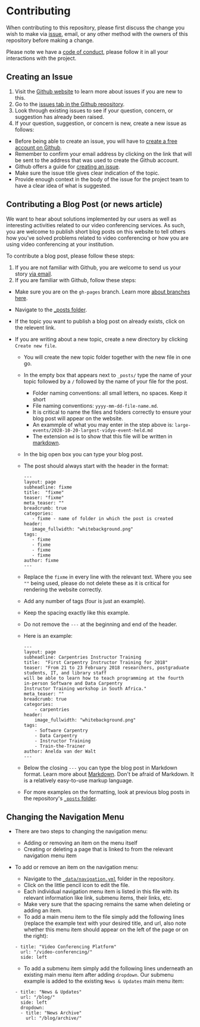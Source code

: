 # Contributing

When contributing to this repository, please first discuss 
the change you wish to make via [issue](https://github.com/TENET-RCCPII/TENET-VideoConferencing/issues),
email, or any other method with the owners of this 
repository before making a change. 

Please note we have a [code of conduct](CodeConduct.md),
 please follow it in all your interactions with the project.

## Creating an Issue

1. Visit the [Github website](https://guides.github.com/features/issues/)
 to learn more about issues if you are new to this.
2. Go to the [issues tab in the Github repository](https://github.com/TENET-RCCPII/TENET-VideoConferencing/issues).
3. Look through existing issues to see if your question, concern, or suggestion
has already been raised.
4. If your question, suggestion, or concern is new, create a new issue 
as follows:

 - Before being able to create an issue, you will have to [create a free
   account on Github](https://github.com/).
 - Remember to confirm your email address by clicking on the link that
   will be sent to the address that was used to create the Github account.
 - Github offers a guide for [creating an issue](https://help.github.com/en/articles/creating-an-issue).
 - Make sure the issue title gives clear indication of the topic.
 - Provide enough context in the body of the issue for the project team
   to have a clear idea of what is suggested.

## Contributing a Blog Post (or news article)

We want to hear about solutions implemented by our users as well as interesting
activities related to our video conferencing services. As such, you are 
welcome to publish short blog posts on this website to tell others how you've
solved problems related to video conferencing or how you are using video 
conferencing at your institution.

To contribute a blog post, please follow these steps:

1. If you are not familiar with Github, you are welcome to send us your story
[via email](mailto:vidyo@tenet.ac.za).
2. If you are familiar with Github, follow these steps:

 - Make sure you are on the `gh-pages` branch. Learn more 
   [about branches here](https://help.github.com/en/articles/viewing-branches-in-your-repository).
 - Navigate to the [_posts folder](_posts).
 - If the topic you want to publish a blog post on already exists, click
   on the relevent link.
 - If you are writing about a new topic, create a new directory by clicking 
   `Create new file`.

   - You will create the new topic folder together with the new file in one
     go.
   - In the empty box that appears next to `_posts/` type the name of your topic
     followed by a `/` followed by the name of your file for the post.
   
     - Folder naming conventions: all small letters, no spaces. Keep it short
     - File naming conventions: `yyyy-mm-dd-file-name.md`.
     - It is critical to name the files and folders correctly to ensure 
       your blog post will appear on the website.
     - An exammple of what you may enter in the step above is:
       `large-events/2028-10-20-largest-vidyo-event-held.md`
     - The extension `md` is to show that this file will be written in
       [markdown](https://guides.github.com/pdfs/markdown-cheatsheet-online.pdf).
   
   - In the big open box you can type your blog post. 
   - The post should always start with the header in the format:

      ```
      ---
      layout: page
      subheadline: fixme
      title:  "fixme"
      teaser: "fixme"
      meta_teaser: ""
      breadcrumb: true
      categories:
         - fixme - name of folder in which the post is created
      header:
         image_fullwidth: "whitebackground.png"
      tags:
         - fixme
         - fixme
         - fixme
         - fixme
      author: fixme
      ---
      ```
    - Replace the `fixme` in every line with the relevant text. Where you see `""` being used, please do not delete these as it is critical for rendering the website correctly.
    - Add any number of tags (four is just an example).
    - Keep the spacing exactly like this example.
    - Do not remove the `---` at the beginning and end of the header.
    - Here is an example:
      ```
      ---
      layout: page
      subheadline: Carpentries Instructor Training
      title:  "First Carpentry Instructor Training for 2018"
      teaser: "From 21 to 23 February 2018 researchers, postgraduate students, IT, and library staff
      will be able to learn how to teach programming at the fourth in-person Software and Data Carpentry 
      Instructor Training workshop in South Africa."
      meta_teaser: ""
      breadcrumb: true
      categories:
          - carpentries
      header:
          image_fullwidth: "whitebackground.png"
      tags:
          - Software Carpentry
          - Data Carpentry
          - Instructor Training
          - Train-the-Trainer
      author: Anelda van der Walt
      ---
      ```
      
   - Below the closing `---` you can type the blog post in Markdown format. Learn more about [Markdown](https://www.markdownguide.org/basic-syntax). Don't be afraid of Markdown. It is a relatively easy-to-use markup language.
   - For more examples on the formatting, look at previous blog posts in the repository's [`_posts` folder](_posts).
   
## Changing the Navigation Menu

- There are two steps to changing the navigation menu:

  - Adding or removing an item on the menu itself
  - Creating or deleting a page that is linked to from the relevant navigation menu item
  
- To add or remove an item on the navigation menu:

  - Navigate to the [`_data/navigation.yml`](_data/navigation.yml) folder in the repository.
  - Click on the little pencil icon to edit the file.
  - Each individual navigation menu item is listed in this file with its relevant information like link, submenu items, their links, etc.
  - Make very sure that the spacing remains the same when deleting or adding an item.
  - To add a main menu item to the file simply add the following lines (replace the example text with your desired title, and url, also note whether this menu item should appear on the left of the page or on the right):
  ```
  - title: "Video Conferencing Platform"
    url: "/video-conferencing/"
    side: left
   ```
  - To add a submenu item simply add the following lines underneath an existing main menu item after adding `dropdown`. Our submenu example is added to the existing `News & Updates` main menu item:
  ```
  - title: "News & Updates"
    url: "/blog/"
    side: left
    dropdown:
    - title: "News Archive"
      url: "/blog/archive/"
  ```
